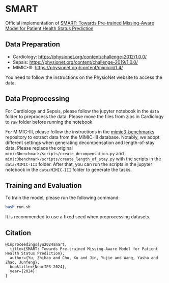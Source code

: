 # SMART
Official implementation of [SMART: Towards Pre-trained Missing-Aware Model for Patient Health Status Prediction](https://openreview.net/pdf?id=7UenF4kx4j)

## Data Preparation
- Cardiology: https://physionet.org/content/challenge-2012/1.0.0/
- Sepsis: https://physionet.org/content/challenge-2019/1.0.0/
- MIMIC-III: https://physionet.org/content/mimiciii/1.4/

You need to follow the instructions on the PhysioNet website to access the data.

## Data Preprocessing

For Cardiology and Sepsis, please follow the jupyter notebook in the `data` folder to preprocess the data. Please move the files from zips in Cardiology to `raw` folder before running the notebook.

For MIMIC-III, please follow the instructions in the [mimic3-benchmarks](https://github.com/YerevaNN/mimic3-benchmarks) repository to extract data from the MIMIC-III database. Notably, we adopt different settings when generating decompensation and length-of-stay data. Please replace the original `mimic3benchmark/scripts/create_decompensation.py` and `mimic3benchmark/scripts/create_length_of_stay.py` with the scripts in the `data/MIMIC-III` folder. After that, you can run the scripts in the jupyter notebook in the `data/MIMIC-III` folder to generate the tasks.

## Training and Evaluation

To train the model, please run the following command:

```bash
bash run.sh
```

It is recommended to use a fixed seed when preprocessing datasets.

## Citation
```
@inproceedings{yu2024smart,
  title={SMART: Towards Pre-trained Missing-Aware Model for Patient Health Status Prediction},
  author={Yu, Zhihao and Chu, Xu and Jin, Yujie and Wang, Yasha and Zhao, Junfeng},
  booktitle={NeurIPS 2024},
  year={2024}
}
```
